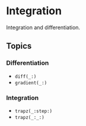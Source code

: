 # Integration

Integration and differentiation.

## Topics

### Differentiation

- ``diff(_:)``
- ``gradient(_:)``

### Integration

- ``trapz(_:step:)``
- ``trapz(_:_:)``
